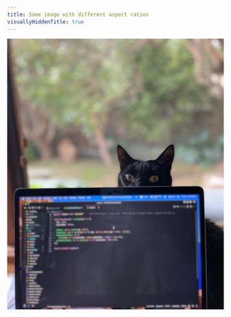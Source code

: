 ```yaml
---
title: Same image with different aspect ratios
visuallyHiddenTitle: true
---
```


<div id="different-aspect-ratio-2">

![Lulu peeping over the back of my laptop screen.](../images/lulu%20peeping.jpg)

</div>
<style>
	html:active-view-transition-type(forwards) {
		&::view-transition-old(slide-image),
		&::view-transition-new(slide-image) {
			animation: none;
			border-radius: var(--radius-3);
			block-size: 100%;
			mix-blend-mode: normal;
			object-position: top;
			overflow: clip;
		}
		&::view-transition-old(slide-image) {
			object-fit: contain;
		}
		&::view-transition-new(slide-image) {
			object-fit: cover;
		}
	}
	#different-aspect-ratio-2 img {
		border-radius: var(--radius-3);
		inline-size: 35rem;
	}
</style>
